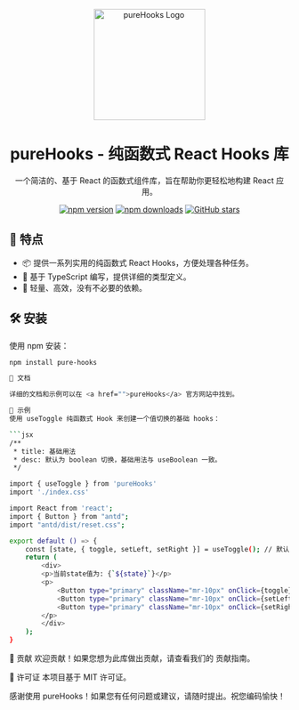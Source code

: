 <p align="center">
  <img src="your-logo.png" alt="pureHooks Logo" width="200" />
</p>

<h1 align="center">pureHooks - 纯函数式 React Hooks 库</h1>

<div align="center">

一个简洁的、基于 React 的函数式组件库，旨在帮助你更轻松地构建 React 应用。

[![npm version](https://img.shields.io/npm/v/pure-hooks.svg)](https://www.npmjs.com/package/pure-hooks)
[![npm downloads](https://img.shields.io/npm/dm/pure-hooks.svg)](https://www.npmjs.com/package/pure-hooks)
[![GitHub stars](https://img.shields.io/github/stars/yourusername/pure-hooks)](https://github.com/yourusername/pure-hooks/stargazers)

</div>

## 🚀 特点

- 📦 提供一系列实用的纯函数式 React Hooks，方便处理各种任务。
- 🌈 基于 TypeScript 编写，提供详细的类型定义。
- 🎯 轻量、高效，没有不必要的依赖。

## 🛠️ 安装

使用 npm 安装：

```bash
npm install pure-hooks

📖 文档

详细的文档和示例可以在 <a href="">pureHooks</a> 官方网站中找到。

🎉 示例
使用 useToggle 纯函数式 Hook 来创建一个值切换的基础 hooks：

```jsx
/**
 * title: 基础用法
 * desc: 默认为 boolean 切换，基础用法与 useBoolean 一致。
 */

import { useToggle } from 'pureHooks'
import './index.css'

import React from 'react';
import { Button } from "antd";
import "antd/dist/reset.css";

export default () => {
    const [state, { toggle, setLeft, setRight }] = useToggle(); // 默认值为 false
    return (
        <div>
        <p>当前state值为: {`${state}`}</p>
        <p>
            <Button type="primary" className="mr-10px" onClick={toggle}>Toggle</Button>
            <Button type="primary" className="mr-10px" onClick={setLeft}>setLeft</Button>
            <Button type="primary" className="mr-10px" onClick={setRight}>setLeft</Button>
        </p>
        </div>
    );
}
```



🤝 贡献
欢迎贡献！如果您想为此库做出贡献，请查看我们的 贡献指南。



📄 许可证
本项目基于 MIT 许可证。



感谢使用 pureHooks！如果您有任何问题或建议，请随时提出。祝您编码愉快！